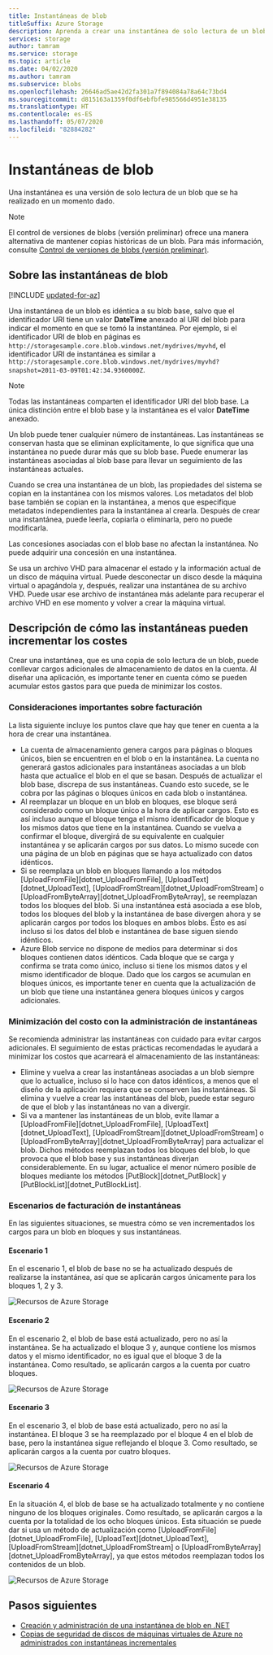 ```yaml
---
title: Instantáneas de blob
titleSuffix: Azure Storage
description: Aprenda a crear una instantánea de solo lectura de un blob para hacer una copia de seguridad de los datos de blob en un momento determinado.
services: storage
author: tamram
ms.service: storage
ms.topic: article
ms.date: 04/02/2020
ms.author: tamram
ms.subservice: blobs
ms.openlocfilehash: 26646ad5ae42d2fa301a7f894084a78a64c73bd4
ms.sourcegitcommit: d815163a1359f0df6ebfbfe985566d4951e38135
ms.translationtype: HT
ms.contentlocale: es-ES
ms.lasthandoff: 05/07/2020
ms.locfileid: "82884282"
---
```

# <a name="blob-snapshots"></a>Instantáneas de blob

Una instantánea es una versión de solo lectura de un blob que se ha realizado en un momento dado.

> [!NOTE]
> El control de versiones de blobs (versión preliminar) ofrece una manera alternativa de mantener copias históricas de un blob. Para más información, consulte [Control de versiones de blobs (versión preliminar)](versioning-overview.md).

## <a name="about-blob-snapshots"></a>Sobre las instantáneas de blob

[!INCLUDE [updated-for-az](../../../includes/storage-data-lake-gen2-support.md)]

Una instantánea de un blob es idéntica a su blob base, salvo que el identificador URI tiene un valor **DateTime** anexado al URI del blob para indicar el momento en que se tomó la instantánea. Por ejemplo, si el identificador URI de blob en páginas es `http://storagesample.core.blob.windows.net/mydrives/myvhd`, el identificador URI de instantánea es similar a `http://storagesample.core.blob.windows.net/mydrives/myvhd?snapshot=2011-03-09T01:42:34.9360000Z`.

> [!NOTE]
> Todas las instantáneas comparten el identificador URI del blob base. La única distinción entre el blob base y la instantánea es el valor **DateTime** anexado.
>

Un blob puede tener cualquier número de instantáneas. Las instantáneas se conservan hasta que se eliminan explícitamente, lo que significa que una instantánea no puede durar más que su blob base. Puede enumerar las instantáneas asociadas al blob base para llevar un seguimiento de las instantáneas actuales.

Cuando se crea una instantánea de un blob, las propiedades del sistema se copian en la instantánea con los mismos valores. Los metadatos del blob base también se copian en la instantánea, a menos que especifique metadatos independientes para la instantánea al crearla. Después de crear una instantánea, puede leerla, copiarla o eliminarla, pero no puede modificarla.

Las concesiones asociadas con el blob base no afectan la instantánea. No puede adquirir una concesión en una instantánea.

Se usa un archivo VHD para almacenar el estado y la información actual de un disco de máquina virtual. Puede desconectar un disco desde la máquina virtual o apagándola y, después, realizar una instantánea de su archivo VHD. Puede usar ese archivo de instantánea más adelante para recuperar el archivo VHD en ese momento y volver a crear la máquina virtual.

## <a name="understand-how-snapshots-accrue-charges"></a>Descripción de cómo las instantáneas pueden incrementar los costes

Crear una instantánea, que es una copia de solo lectura de un blob, puede conllevar cargos adicionales de almacenamiento de datos en la cuenta. Al diseñar una aplicación, es importante tener en cuenta cómo se pueden acumular estos gastos para que pueda de minimizar los costos.

### <a name="important-billing-considerations"></a>Consideraciones importantes sobre facturación

La lista siguiente incluye los puntos clave que hay que tener en cuenta a la hora de crear una instantánea.

- La cuenta de almacenamiento genera cargos para páginas o bloques únicos, bien se encuentren en el blob o en la instantánea. La cuenta no generará gastos adicionales para instantáneas asociadas a un blob hasta que actualice el blob en el que se basan. Después de actualizar el blob base, discrepa de sus instantáneas. Cuando esto sucede, se le cobra por las páginas o bloques únicos en cada blob o instantánea.
- Al reemplazar un bloque en un blob en bloques, ese bloque será considerado como un bloque único a la hora de aplicar cargos. Esto es así incluso aunque el bloque tenga el mismo identificador de bloque y los mismos datos que tiene en la instantánea. Cuando se vuelva a confirmar el bloque, divergirá de su equivalente en cualquier instantánea y se aplicarán cargos por sus datos. Lo mismo sucede con una página de un blob en páginas que se haya actualizado con datos idénticos.
- Si se reemplaza un blob en bloques llamando a los métodos [UploadFromFile][dotnet_UploadFromFile], [UploadText][dotnet_UploadText], [UploadFromStream][dotnet_UploadFromStream] o [UploadFromByteArray][dotnet_UploadFromByteArray], se reemplazan todos los bloques del blob. Si una instantánea está asociada a ese blob, todos los bloques del blob y la instantánea de base divergen ahora y se aplicarán cargos por todos los bloques en ambos blobs. Esto es así incluso si los datos del blob e instantánea de base siguen siendo idénticos.
- Azure Blob service no dispone de medios para determinar si dos bloques contienen datos idénticos. Cada bloque que se carga y confirma se trata como único, incluso si tiene los mismos datos y el mismo identificador de bloque. Dado que los cargos se acumulan en bloques únicos, es importante tener en cuenta que la actualización de un blob que tiene una instantánea genera bloques únicos y cargos adicionales.

### <a name="minimize-cost-with-snapshot-management"></a>Minimización del costo con la administración de instantáneas

Se recomienda administrar las instantáneas con cuidado para evitar cargos adicionales. El seguimiento de estas prácticas recomendadas le ayudará a minimizar los costos que acarreará el almacenamiento de las instantáneas:

- Elimine y vuelva a crear las instantáneas asociadas a un blob siempre que lo actualice, incluso si lo hace con datos idénticos, a menos que el diseño de la aplicación requiera que se conserven las instantáneas. Si elimina y vuelve a crear las instantáneas del blob, puede estar seguro de que el blob y las instantáneas no van a divergir.
- Si va a mantener las instantáneas de un blob, evite llamar a [UploadFromFile][dotnet_UploadFromFile], [UploadText][dotnet_UploadText], [UploadFromStream][dotnet_UploadFromStream] o [UploadFromByteArray][dotnet_UploadFromByteArray] para actualizar el blob. Dichos métodos reemplazan todos los bloques del blob, lo que provoca que el blob base y sus instantáneas diverjan considerablemente. En su lugar, actualice el menor número posible de bloques mediante los métodos [PutBlock][dotnet_PutBlock] y [PutBlockList][dotnet_PutBlockList].

### <a name="snapshot-billing-scenarios"></a>Escenarios de facturación de instantáneas

En las siguientes situaciones, se muestra cómo se ven incrementados los cargos para un blob en bloques y sus instantáneas.

#### <a name="scenario-1"></a>Escenario 1

En el escenario 1, el blob de base no se ha actualizado después de realizarse la instantánea, así que se aplicarán cargos únicamente para los bloques 1, 2 y 3.

![Recursos de Azure Storage](./media/snapshots-overview/storage-blob-snapshots-billing-scenario-1.png)

#### <a name="scenario-2"></a>Escenario 2

En el escenario 2, el blob de base está actualizado, pero no así la instantánea. Se ha actualizado el bloque 3 y, aunque contiene los mismos datos y el mismo identificador, no es igual que el bloque 3 de la instantánea. Como resultado, se aplicarán cargos a la cuenta por cuatro bloques.

![Recursos de Azure Storage](./media/snapshots-overview/storage-blob-snapshots-billing-scenario-2.png)

#### <a name="scenario-3"></a>Escenario 3

En el escenario 3, el blob de base está actualizado, pero no así la instantánea. El bloque 3 se ha reemplazado por el bloque 4 en el blob de base, pero la instantánea sigue reflejando el bloque 3. Como resultado, se aplicarán cargos a la cuenta por cuatro bloques.

![Recursos de Azure Storage](./media/snapshots-overview/storage-blob-snapshots-billing-scenario-3.png)

#### <a name="scenario-4"></a>Escenario 4

En la situación 4, el blob de base se ha actualizado totalmente y no contiene ninguno de los bloques originales. Como resultado, se aplicarán cargos a la cuenta por la totalidad de los ocho bloques únicos. Esta situación se puede dar si usa un método de actualización como [UploadFromFile][dotnet_UploadFromFile], [UploadText][dotnet_UploadText], [UploadFromStream][dotnet_UploadFromStream] o [UploadFromByteArray][dotnet_UploadFromByteArray], ya que estos métodos reemplazan todos los contenidos de un blob.

![Recursos de Azure Storage](./media/snapshots-overview/storage-blob-snapshots-billing-scenario-4.png)

## <a name="next-steps"></a>Pasos siguientes

- [Creación y administración de una instantánea de blob en .NET](snapshots-manage-dotnet.md)
- [Copias de seguridad de discos de máquinas virtuales de Azure no administrados con instantáneas incrementales](../../virtual-machines/windows/incremental-snapshots.md)
